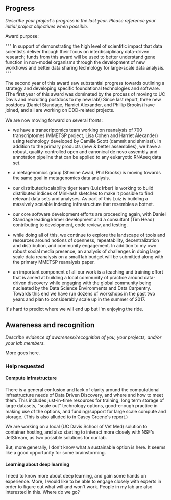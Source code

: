 ## Progress

*Describe your project's progress in the last year. Please reference your initial project objectives when possible.*

Award purpose:

"""
In support of demonstrating the high level of scientific impact
that data scientists deliver through their focus on
interdisciplinary data-driven research; funds from this award will
be used to better understand gene function in non-model organisms
through the development of new workflows and better data sharing
technology for large-scale data analysis.
"""

The second year of this award saw substantial progress towards
outlining a strategy and developing specific foundational technologies
and software.  (The first year of this award was dominated by the
process of moving to UC Davis and recruiting postdocs to my new lab!)
Since last report, three new postdocs (Daniel Standage, Harriet
Alexander, and Phillip Brooks) have joined, and all are working on
DDD-related projects.

We are now moving forward on several fronts:

* we have a transcriptomics team working on reanalysis of 700
  transcriptomes (MMETSP project, Lisa Cohen and Harriet Alexander)
  using technology developed by Camille Scott (dammit and shmlast).
  In addition to the primary products (new & better assemblies), we
  have a robust, quality-controlled open and canonical de novo
  assembly and annotation pipeline that can be applied to any
  eukaryotic RNAseq data set.

* a metagenomics group (Sherine Awad, Phil Brooks) is moving towards
  the same goal in metagenomics data analysis.
  
* our distributed/scalability tiger team (Luiz Irber) is working to
  build distributed indices of MinHash sketches to make it possible to
  find relevant data sets and analyses.  As part of this Luiz is building
  a massively scalable indexing infrastructure that resembles a botnet.
  
* our core software development efforts are proceeding again, with
  Daniel Standage leading khmer development and a consultant (Tim Head)
  contributing to development, code review, and testing.

* while doing all of this, we continue to explore the landscape of
  tools and resources around notions of openness, repeatability,
  decentralization and distribution, and community engagement.  In
  addition to my own robust social media presence, an analysis of
  challenges in doing large scale data reanalysis on a small lab
  budget will be submitted along with the primary MMETSP reanalysis
  paper.

* an important component of all our work is a teaching and training
  effort that is aimed at building a local community of practice around
  data-driven discovery while engaging with the global community
  being nucleated by the Data Science Environments and Data Carpentry.
  Towards this end we have run dozens of workshops in the past two years
  and plan to considerably scale up in the summer of 2017.
  
It's hard to predict where we will end up but I'm enjoying the ride.

## Awareness and recognition

*Describe evidence of awareness/recognition of you, your projects, and/or your lab members.*

More goes here.

### Help requested

#### Compute infrastructure

There is a general confusion and lack of clarity around the
computational infrastructure needs of Data Driven Discovery, and where
and how to meet them.  This includes just-in-time resources for
training, long term storage of large datasets, "scale out" technology
options, good-enough practice in making use of the options, and
funding/support for large scale compute and storage.  (This is also
alluded to in Casey Greene's report.)  

We are working on a local (UC Davis School of Vet Med) solution to
container hosting, and also starting to interact more closely with
NSF's JetStream, as two possible solutions for our lab.

But, more generally, I don't know what a sustainable option is here.
It seems like a good opportunity for some brainstorming.

#### Learning about deep learning

I need to know more about deep learning, and gain some hands on
experience.  More, I would like to be able to engage closely with
experts in order to figure out what will and won't work. People in my
lab are also interested in this. Where do we go?

